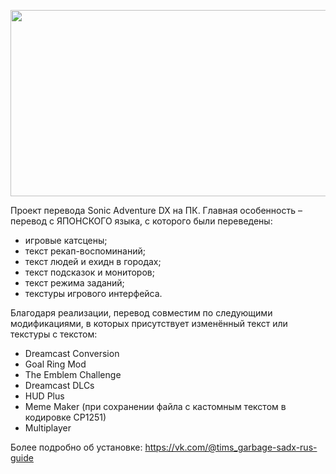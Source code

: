 <p align="center">
  <img src="https://images.gamebanana.com/img/ss/mods/6566d2c934b0f.jpg" width="640" height="298" >
</p>
Проект перевода Sonic Adventure DX на ПК.
Главная особенность – перевод с ЯПОНСКОГО языка, с которого были переведены:

* игровые катсцены;
* текст рекап-воспоминаний;
* текст людей и ехидн в городах;
* текст подсказок и мониторов;
* текст режима заданий;
* текстуры игрового интерфейса.

Благодаря реализации, перевод совместим по следующими модификациями, в которых присутствует изменённый текст или текстуры с текстом:
* Dreamcast Conversion
* Goal Ring Mod
* The Emblem Challenge
* Dreamcast DLCs
* HUD Plus
* Meme Maker (при сохранении файла с кастомным текстом в кодировке CP1251)
* Multiplayer
    
Более подробно об установке: https://vk.com/@tims_garbage-sadx-rus-guide
